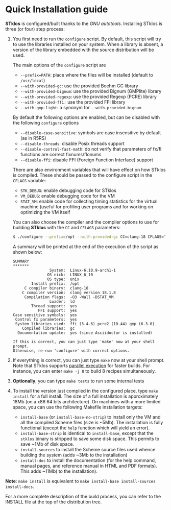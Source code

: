 Quick Installation guide
=======================

**STklos** is configured/built thanks to the *GNU autotools*. Installing STklos is three (or
four) step process:

1.  You first need to run the `configure` script. By default, this script will try to use the
    libraries installed on your system. When a library is absent, a version of the library embedded
    with the source distribution will be used.

    The main options of the `configure` script are

    - `--prefix=PATH`: place where the files will be installed (default to `/usr/local`)
    - `--with-provided-gc`: use the provided Boehm GC library
    - `--with-provided-bignum`: use the provided Bignum (GMPlite) library
    - `--with-provided-regexp`: use the provided Regexp (PCRE) library
    - `--with-provided-ffi:` use the provided FFI library
    - `--with-gmp-light`: a synonym for `--with-provided-bignum`

    By default the following options are enabled, but can be disabled with the following `configure` options

    - `--disable-case-sensitive`: symbols are case insensitive by default (as in R5RS)
    - `--disable-threads`: disable Posix threads support
    - `--disable-control-fast-math`: do not verify that parameters of fx/fl functions are correct fixnums/flonums
    - `--disable-ffi`: disable FFI (Foreign Function Interface) support


    There are also environment variables that will have effect on how STklos is compiled. These should be passed to the configure script in the `CFLAGS` variable:

    - `STK_DEBUG`: enable debugging code for STklos
    - `VM_DEBUG`: enable debugging code for the VM
    - `STAT_VM`: enable code for collecting timing statistics for the virtual machine (useful for profiling user programs and for working on optimizing the VM itself

    You can also choose the compiler and the compiler options to use for building **STklos** with the `CC` and `CFLAGS` parameters:

    ```bash
    $ ./configure --prefix=/opt --with-provided-gc CC=clang-18 CFLAGS="-O3 -Wall -DSTAT_VM"
    ```

    A summary will be printed at the end of the execution of the script as shown below:

    ```
    SUMMARY
    *******
                    System:  Linux-6.10.9-arch1-1
                   OS nick:  LINUX_6_10
                   OS type:  unix
            Install prefix:  /opt
         C compiler binary:  clang-18
        C compiler version:  clang version 18.1.8
         Compilation flags:  -O3 -Wall -DSTAT_VM
                    Loader:  ld
            Thread support:  yes
               FFI support:  yes
    Case sensitive symbols:  yes
     Control fx parameters:  yes
     System libraries used:  ffi (3.4.6) pcre2 (10.44) gmp (6.3.0)
        Compiled libraries:  gc
      Documentation update:  yes (since Asciidoctor is installed)

    If this is correct, you can just type 'make' now at your shell prompt.
    Otherwise, re-run 'configure' with correct options.
    ```


2. If everything is correct, you can just type `make` now at your shell prompt. Note that
   STklos supports [parallel execution](https://www.gnu.org/software/make/manual/html_node/Parallel.html)
   for faster builds. For instance, you can enter `make -j 8` to build 8 recipes simultaneously.

3. **Optionally**, you can type `make tests` to run some internal tests

4. To install the version just compiled in the configured place, type `make install` for a full install. The size of a full installation is approximately 18Mb (on a x86 64 bits architecture).
On machines with a more limited space, you can use the following Makefile installation targets:
    - `install-base` (or `install-base-no-strip`) to install only the VM and all the compiled Scheme files (size is ~5Mb). The installation is fully functional (except the `help` function which will yield an error).
    - `install-base-strip` is identical to `install-base`, except that the `stklos` binary is stripped to save some disk space. This permits to save ~1Mb of disk space.
    - `install-sources` to install the Scheme source files used whence building the system (adds ~3Mb to the installation)
    - `install-doc` to install the documentation (for the help command, manual pages, and reference manual in HTML and PDF formats). This adds ~11Mb) to the installation).

**Note**: `make install` is equivalent to `make install-base install-sources install-docs`.



For a more complete description of the build process, you can refer to the
INSTALL file at the top of the distribution tree.
